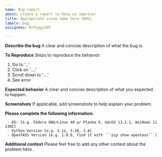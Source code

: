 ```yaml
---
name: Bug report
about: Create a report to help us improve!
title: Appropriate issue name here [BUG]
labels: bug
assignees: MrPiggy105

---
```


**Describe the bug**
A clear and concise description of what the bug is.

**To Reproduce**
Steps to reproduce the behavior:

1. Go to '...'
2. Click on '....'
3. Scroll down to '....'
4. See error

**Expected behavior**
A clear and concise description of what you expected to happen.

**Screenshots**
If applicable, add screenshots to help explain your problem.

**Please complete the following information:**

     - OS: [e.g. Fedora GNU/Linux 40 w/ Plasma 6, macOS 13.2.1, Windows 11 23H2]
     - Python Version [e.g. 3.12, 3.10, 3.8]
     - OpenTASS Version [e.g. 1.0.0, find it with ```pip show opentass```]

**Additional context**
Please feel free to add any other context about the problem here.
